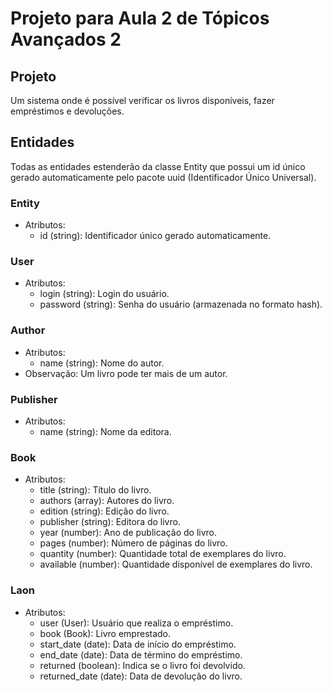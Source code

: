 # Projeto para Aula 2 de Tópicos Avançados 2

## Projeto
Um sistema onde é possível verificar os livros disponíveis, fazer empréstimos e devoluções.

## Entidades
Todas as entidades estenderão da classe Entity que possui um id único gerado automaticamente pelo pacote uuid (Identificador Único Universal).

### Entity
- Atributos:
  - id (string): Identificador único gerado automaticamente.

### User
- Atributos:
  - login (string): Login do usuário.
  - password (string): Senha do usuário (armazenada no formato hash).

### Author
- Atributos:
  - name (string): Nome do autor.
- Observação: Um livro pode ter mais de um autor.

### Publisher
- Atributos:
  - name (string): Nome da editora.

### Book
- Atributos:
  - title (string): Título do livro.
  - authors (array): Autores do livro.
  - edition (string): Edição do livro.
  - publisher (string): Editora do livro.
  - year (number): Ano de publicação do livro.
  - pages (number): Número de páginas do livro.
  - quantity (number): Quantidade total de exemplares do livro.
  - available (number): Quantidade disponível de exemplares do livro.

### Laon
- Atributos:
  - user (User): Usuário que realiza o empréstimo.
  - book (Book): Livro emprestado.
  - start_date (date): Data de início do empréstimo.
  - end_date (date): Data de término do empréstimo.
  - returned (boolean): Indica se o livro foi devolvido.
  - returned_date (date): Data de devolução do livro.
